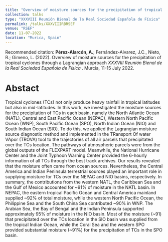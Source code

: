 ```yaml
---
title: "Overview of moisture sources for the precipitation of tropical cyclones through a Lagrangian approach"
collection: talks
type: "XXXVIII Reunión Bienal de la Real Sociedad Española de Física"
permalink: /talks/XXXVIIIRBRSEF
venue: "RSEF"
date: 11-07-2022
location: "Murica, Spain"
---
```


Recommended citation: <b>Pérez-Alarcón, A.</b>; Fernández-Alvarez, J.C., Nieto, R.; Gimeno, L. (2022). Overview of moisture sources for the precipitation 
of tropical cyclones through a Lagrangian approach <i>XXXVIII Reunión Bienal de la Real Sociedad Española de Física </i>. Murcia, 11-15 July 2022.
 


# Abstact
Tropical cyclones (TCs) not only produce heavy rainfall in tropical latitudes but also in mid-latitudes. In this work, we investigated the moisture
sources for the precipitation of TCs in each basin, namely the North Atlantic Ocean (NATL), Central and East Pacific Ocean (NEPAC), Western North
Pacific Ocean (WNP), South Pacific Ocean (SPO), North Indian Ocean (NIO) and South Indian Ocean (SIO). To do this, we applied the Lagrangian moisture 
source diagnostic method and implemented in the TRansport Of water VApor (TROVA) tool to the trajectories of all air parcels that precipitated over 
the TCs location. The pathways of atmospheric parcels were from the global outputs of the FLEXPART model. Meanwhile, the National Hurricane Center 
and the Joint Typhoon Warning Center provided the 6-hourly information of all TCs through the best track archives. Our results revealed that the
moisture often came from ocean sources. Nevertheless, the Central America and Indian Peninsula terrestrial sources played an important role in 
supplying moisture for TCs over the NEPAC and NIO basins, respectively. In summary, the contributions from the western NATL, the Caribbean Sea and 
the Gulf of Mexico accounted for ~91% of moisture in the NATL basin. In NEPAC, the eastern tropical Pacific Ocean and Central America mainland 
supplied ~92% of total moisture, while the western North Pacific Ocean, the Philippine Sea and the South China Sea contributed ~90% in WNP. The
Arabian Sea, the Bay of Bengal and the Indian Peninsula supported approximately 95% of moisture in the NIO basin. Most of the moisture (~91) that 
precipitated over the TCs location in the SIO basin was supplied from the tropical Indian Ocean, while the Coral Sea and the western SPO provided 
substantial moisture (~91%) for the precipitation of TCs in the SPO basin.

